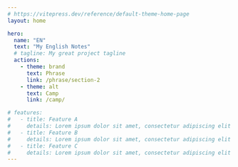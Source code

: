 ```yaml
---
# https://vitepress.dev/reference/default-theme-home-page
layout: home

hero:
  name: "EN"
  text: "My English Notes"
  # tagline: My great project tagline
  actions:
    - theme: brand
      text: Phrase
      link: /phrase/section-2
    - theme: alt
      text: Camp
      link: /camp/

# features:
#   - title: Feature A
#     details: Lorem ipsum dolor sit amet, consectetur adipiscing elit
#   - title: Feature B
#     details: Lorem ipsum dolor sit amet, consectetur adipiscing elit
#   - title: Feature C
#     details: Lorem ipsum dolor sit amet, consectetur adipiscing elit
---
```


